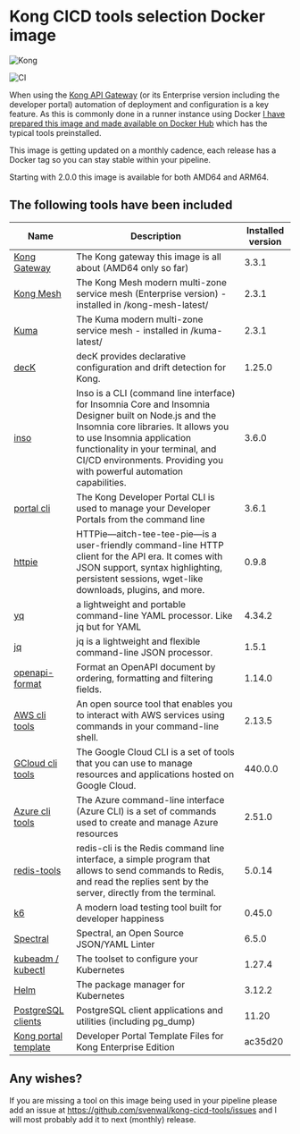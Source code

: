 # Kong CICD tools selection Docker image

![Kong](https://github.com/svenwal/kong-cicd-tools/raw/main/kong-dark.png)

![CI](https://github.com/svenwal/kong-cicd-tools/raw/main/badge.svg)

When using the [Kong API Gateway](https://konghq.com/) (or its Enterprise version including the developer portal) automation of deployment and configuration is a key feature. As this is commonly done in a runner instance using Docker [I have prepared this image and made available on Docker Hub](https://hub.docker.com/r/svenwal/kong-cicd-tools) which has the typical tools preinstalled.

This image is getting updated on a monthly cadence, each release has a Docker tag so you can stay stable within your pipeline.

Starting with 2.0.0 this image is available for both AMD64 and ARM64.

## The following tools have been included

|Name|Description|Installed version|
|---|---|---|
|[Kong Gateway](https://konghq.com/)|The Kong gateway this image is all about (AMD64 only so far)|3.3.1|
|[Kong Mesh](https://konghq.com/)|The Kong Mesh modern multi-zone service mesh (Enterprise version) - installed in /kong-mesh-latest/ |2.3.1|
|[Kuma](https://kuma.io/)|The Kuma modern multi-zone service mesh - installed in /kuma-latest/|2.3.1|
|[decK](https://docs.konghq.com/deck/)|decK provides declarative configuration and drift detection for Kong.|1.25.0|
|[inso](https://support.insomnia.rest/collection/105-inso-cli)|Inso is a CLI (command line interface) for Insomnia Core and Insomnia Designer built on Node.js and the Insomnia core libraries. It allows you to use Insomnia application functionality in your terminal, and CI/CD environments. Providing you with powerful automation capabilities.|3.6.0|
|[portal cli](https://github.com/Kong/kong-portal-cli)|The Kong Developer Portal CLI is used to manage your Developer Portals from the command line|3.6.1|
|[httpie](https://httpie.io/)|HTTPie—aitch-tee-tee-pie—is a user-friendly command-line HTTP client for the API era. It comes with JSON support, syntax highlighting, persistent sessions, wget-like downloads, plugins, and more.|0.9.8|
|[yq](https://github.com/mikefarah/yq)|a lightweight and portable command-line YAML processor. Like jq but for YAML|4.34.2|
|[jq](https://stedolan.github.io/jq/)|jq is a lightweight and flexible command-line JSON processor.|1.5.1|
|[openapi-format](https://github.com/thim81/openapi-format)|Format an OpenAPI document by ordering, formatting and filtering fields.|1.14.0|
|[AWS cli tools](https://docs.aws.amazon.com/cli/latest/userguide/cli-chap-welcome.html)|An open source tool that enables you to interact with AWS services using commands in your command-line shell.|2.13.5|
|[GCloud cli tools](https://cloud.google.com/sdk/docs)|The Google Cloud CLI is a set of tools that you can use to manage resources and applications hosted on Google Cloud.|440.0.0|
|[Azure cli tools](https://learn.microsoft.com/en-us/cli/azure/)|The Azure command-line interface (Azure CLI) is a set of commands used to create and manage Azure resources|2.51.0|
|[redis-tools](https://redis.io/topics/rediscli)|redis-cli is the Redis command line interface, a simple program that allows to send commands to Redis, and read the replies sent by the server, directly from the terminal.|5.0.14|
|[k6](https://k6.io/open-source)|A modern load testing tool built for developer happiness|0.45.0|
|[Spectral](https://github.com/stoplightio/spectral)|Spectral, an Open Source JSON/YAML Linter|6.5.0|
|[kubeadm / kubectl](https://kubernetes.io/docs/setup/production-environment/tools/kubeadm/install-kubeadm/)|The toolset to configure your Kubernetes|1.27.4|
|[Helm](https://helm.sh/)|The package manager for Kubernetes|3.12.2|
|[PostgreSQL clients](https://www.postgresql.org/docs/11/reference-client.html)|PostgreSQL client applications and utilities (including pg_dump)|11.20|
|[Kong portal template](https://github.com/Kong/kong-portal-templates)|Developer Portal Template Files for Kong Enterprise Edition|ac35d20|

## Any wishes?

If you are missing a tool on this image being used in your pipeline please add an issue at <https://github.com/svenwal/kong-cicd-tools/issues> and I will most probably add it to next (monthly) release.
